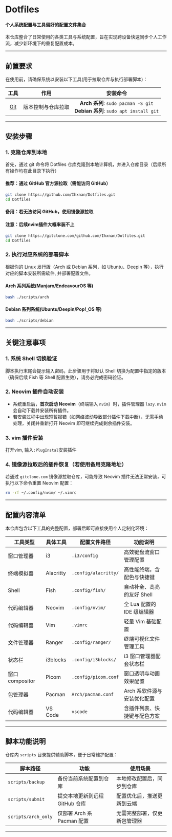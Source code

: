 # Dotfiles

#### 个人系统配置与工具偏好的配置文件集合

本仓库整合了日常使用的各类工具与系统配置，旨在实现跨设备快速同步个人工作流，减少新环境下的重复配置成本。

---

## 前置要求
在使用前，请确保系统以安装以下工具(用于拉取仓库与执行部署脚本)：

| 工具                                 | 作用               | 安装命令                                                                            |
| :-:                                  | :-:                | :-:                                                                                 |
| [Git](https://git-scm.com/downloads) | 版本控制与仓库拉取 | **Arch 系列**: `sudo pacman -S git` <br> **Debian 系列**: `sudo apt install git`    |

---

## 安装步骤

### 1. 克隆仓库到本地

首先，通过 git 命令将 Dotfiles 仓库克隆到本地计算机，并进入仓库目录（后续所有操作均在此目录下执行）
    
#### 推荐：通过 GitHub 官方源拉取（需能访问 GitHub）
```bash
git clone https://github.com/Ihxnan/Dotfiles.git
cd Dotfiles
```
#### 备用：若无法访问 GitHub，使用镜像源拉取
#### 注意：后续nvim插件大概率装不上
```bash
git clone https://gitclone.com/github.com/Ihxnan/Dotfiles.git
cd Dotfiles
```

### 2. 执行对应系统的部署脚本
根据你的 Linux 发行版（Arch 或 Debian 系列，如 Ubuntu、Deepin 等），执行对应的脚本安装所需软件, 并部署配置文件。

#### Arch 系列系统(Manjaro/EndeavourOS 等)
```bash
bash ./scripts/arch
```
#### Debian 系列系统(Ubuntu/Deepin/Pop!_OS 等)
```bash
bash ./scripts/debian
```

---

## 关键注意事项

### 1. 系统 Shell 切换验证
脚本执行末尾会提示输入密码，此步骤用于将默认 Shell 切换为配置中指定的版本（确保后续 Fish 等 Shell 配置生效），请务必完成密码验证。

### 2. Neovim 插件自动安装
- 系统重启后，**首次启动 Neovim**（终端输入 `nvim`）时，插件管理器 `lazy.nvim` 会自动下载并安装所有插件。
- 若安装过程中出现短暂报错（如网络波动导致部分插件下载中断），无需手动处理，关闭并重新打开 Neovim 即可继续完成剩余插件安装。

### 3. vim 插件安装
打开vim, 输入`:PlugInstal`安装插件

### 4. 镜像源拉取后的插件恢复（若使用备用克隆地址）
若通过 `gitclone.com` 镜像源拉取仓库，可能导致 Neovim 插件无法正常安装，可执行以下命令重置 Neovim 配置：
```bash
rm -rf ~/.config/nvim/ ~/.vimrc
```

---


## 配置内容清单
本仓库包含以下工具的完整配置，部署后即可直接使用个人定制化环境：

| 工具类型        | 具体工具  | 配置文件路径         | 功能说明                     |
|-----------------|-----------|----------------------|------------------------------|
| 窗口管理器      | i3        | `.i3/config`         | 高效键盘流窗口管理配置       |
| 终端模拟器      | Alacritty | `.config/alacritty/` | 高性能终端，含配色与快捷键   |
| Shell           | Fish      | `.config/fish/`      | 自动补全、高亮的友好 Shell   |
| 代码编辑器      | Neovim    | `.config/nvim/`      | 全 Lua 配置的 IDE 级编辑器   |
| 代码编辑器      | Vim       | `.vimrc`             | 轻量 Vim 基础配置            |
| 文件管理器      | Ranger    | `.config/ranger/`    | 终端可视化文件管理工具       |
| 状态栏          | i3blocks  | `.config/i3blocks/`  | i3 窗口管理器配套状态栏      |
| 窗口 compositor | Picom     | `.config/picom.conf` | 窗口透明与动画效果配置       |
| 包管理器        | Pacman    | `Arch/pacman.conf`   | Arch 系软件源与安装优化配置  |
| 代码编辑器      | VS Code   | `vscode`             | 含插件列表、快捷键与配色方案 |

---

## 脚本功能说明
仓库内 `scripts` 目录提供辅助脚本，便于日常维护配置：

| 脚本路径               | 功能                           | 使用场景                     |
|------------------------|--------------------------------|------------------------------|
| `scripts/backup`       | 备份当前系统配置到仓库         | 本地修改配置后，同步到仓库   |
| `scripts/submit`       | 提交本地更新到远程 GitHub 仓库 | 配置优化后，推送更新到云端   |
| `scripts/arch_only`    | 仅部署 Arch 系 Pacman 配置     | 无需完整部署，仅更新包管理器 |

---
